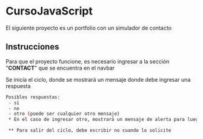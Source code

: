 # CursoJavaScript

El siguiente proyecto es un portfolio con un simulador de contacto

## **Instrucciones**

Para que el proyecto funcione, es necesario ingresar a la sección "**CONTACT**" que se encuentra en el navbar

Se inicia el ciclo, donde se mostrará un mensaje donde debe ingresar una respuesta

```bash
Posibles respuestas:
 - si
 - no
 - otro (puede ser cualquier otro mensaje)
 * En el caso de ingresar otro, mostrará un mensaje de alerta para luego volver a mostrar la solicitud inicial

 ** Para salir del ciclo, debe escribir no cuando lo solicite
```
